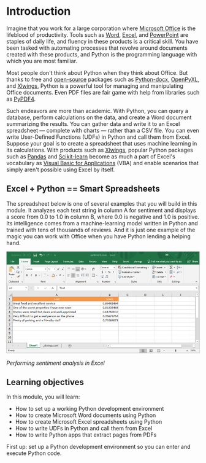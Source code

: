 # Introduction

Imagine that you work for a large corporation where [Microsoft Office](https://products.office.com/home) is the lifeblood of productivity. Tools such as [Word](https://products.office.com/word), [Excel](https://products.office.com/excel), and [PowerPoint](https://products.office.com/powerpoint) are staples of daily life, and fluency in these products is a critical skill. You have been tasked with automating processes that revolve around documents created with these products, and Python is the programming language with which you are most familiar.

Most people don't think about Python when they think about Office. But thanks to free and [open-source](https://opensource.com/resources/what-open-source) packages such as [Python-docx](https://python-docx.readthedocs.io/en/latest/), [OpenPyXL](https://openpyxl.readthedocs.io/en/stable/), and [Xlwings](https://www.xlwings.org/), Python is a powerful tool for managing and manipulating Office documents. Even PDF files are fair game with help from libraries such as [PyPDF4](https://pypi.org/project/PyPDF4/).

Such endeavors are more than academic. With Python, you can query a database, perform calculations on the data, and create a Word document summarizing the results. You can gather data and write it to an Excel spreadsheet — complete with charts — rather than a CSV file. You can even write User-Defined Functions (UDFs) in Python and call them from Excel. Suppose your goal is to create a spreadsheet that uses machine learning in its calculations. With products such as [Xlwings](https://www.xlwings.org/), popular Python packages such as [Pandas](https://pandas.pydata.org/) and [Scikit-learn](https://scikit-learn.org/stable/) become as much a part of Excel's vocabulary as [Visual Basic for Applications](https://en.wikipedia.org/wiki/Visual_Basic_for_Applications) (VBA) and enable scenarios that simply aren't possible using Excel by itself.

## Excel + Python == Smart Spreadsheets

The spreadsheet below is one of several examples that you will build in this module. It analyzes each text string in column A for sentiment and displays a score from 0.0 to 1.0 in column B, where 0.0 is negative and 1.0 is positive. Its intelligence comes from a machine-learning model written in Python and trained with tens of thousands of reviews. And it is just one example of the magic you can work with Office when you have Python lending a helping hand.

![Performing sentiment analysis in Excel](media/excel-sentiment.png)

_Performing sentiment analysis in Excel_

## Learning objectives

In this module, you will learn:

- How to set up a working Python development environment
- How to create Microsoft Word documents using Python
- How to create Microsoft Excel spreadsheets using Python
- How to write UDFs in Python and call them from Excel
- How to write Python apps that extract pages from PDFs

First up: set up a Python development environment so you can enter and execute Python code.
